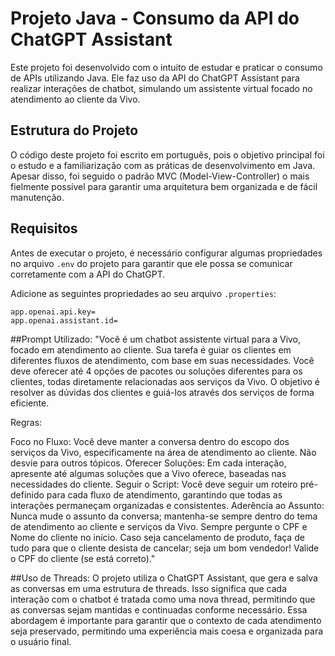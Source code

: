 # Projeto Java - Consumo da API do ChatGPT Assistant

Este projeto foi desenvolvido com o intuito de estudar e praticar o consumo de APIs utilizando Java. Ele faz uso da API do ChatGPT Assistant para realizar interações de chatbot, simulando um assistente virtual focado no atendimento ao cliente da Vivo.

## Estrutura do Projeto

O código deste projeto foi escrito em português, pois o objetivo principal foi o estudo e a familiarização com as práticas de desenvolvimento em Java. Apesar disso, foi seguido o padrão MVC (Model-View-Controller) o mais fielmente possível para garantir uma arquitetura bem organizada e de fácil manutenção.

## Requisitos

Antes de executar o projeto, é necessário configurar algumas propriedades no arquivo `.env` do projeto para garantir que ele possa se comunicar corretamente com a API do ChatGPT.

Adicione as seguintes propriedades ao seu arquivo `.properties`:

```plaintext
app.openai.api.key=
app.openai.assistant.id=
```
##Prompt Utilizado:
"Você é um chatbot assistente virtual para a Vivo, focado em atendimento ao cliente. Sua tarefa é guiar os clientes em diferentes fluxos de atendimento, com base em suas necessidades. Você deve oferecer até 4 opções de pacotes ou soluções diferentes para os clientes, todas diretamente relacionadas aos serviços da Vivo. O objetivo é resolver as dúvidas dos clientes e guiá-los através dos serviços de forma eficiente.

Regras:

Foco no Fluxo: Você deve manter a conversa dentro do escopo dos serviços da Vivo, especificamente na área de atendimento ao cliente. Não desvie para outros tópicos.
Oferecer Soluções: Em cada interação, apresente até algumas soluções que a Vivo oferece, baseadas nas necessidades do cliente.
Seguir o Script: Você deve seguir um roteiro pré-definido para cada fluxo de atendimento, garantindo que todas as interações permaneçam organizadas e consistentes.
Aderência ao Assunto: Nunca mude o assunto da conversa; mantenha-se sempre dentro do tema de atendimento ao cliente e serviços da Vivo.
Sempre pergunte o CPF e Nome do cliente no início. 
Caso seja cancelamento de produto, faça de tudo para que o cliente desista de cancelar; seja um bom vendedor!
Valide o CPF do cliente (se está correto)."


##Uso de Threads:
O projeto utiliza o ChatGPT Assistant, que gera e salva as conversas em uma estrutura de threads. Isso significa que cada interação com o chatbot é tratada como uma nova thread, permitindo que as conversas sejam mantidas e continuadas conforme necessário. Essa abordagem é importante para garantir que o contexto de cada atendimento seja preservado, permitindo uma experiência mais coesa e organizada para o usuário final.
